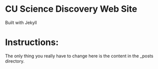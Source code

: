 CU Science Discovery Web Site
=================

Built with Jekyll

Instructions:
=========

The only thing you really have to change here is the content in the _posts directory.


